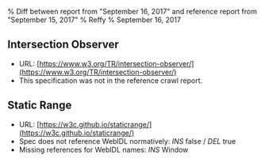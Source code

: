 % Diff between report from "September 16, 2017" and reference report from "September 15, 2017"
% Reffy
% September 16, 2017

## Intersection Observer

- URL: [https://www.w3.org/TR/intersection-observer/](https://www.w3.org/TR/intersection-observer/)
- This specification was not in the reference crawl report.


## Static Range

- URL: [https://w3c.github.io/staticrange/](https://w3c.github.io/staticrange/)
- Spec does not reference WebIDL normatively: *INS* false / *DEL* true
- Missing references for WebIDL names: *INS* Window


